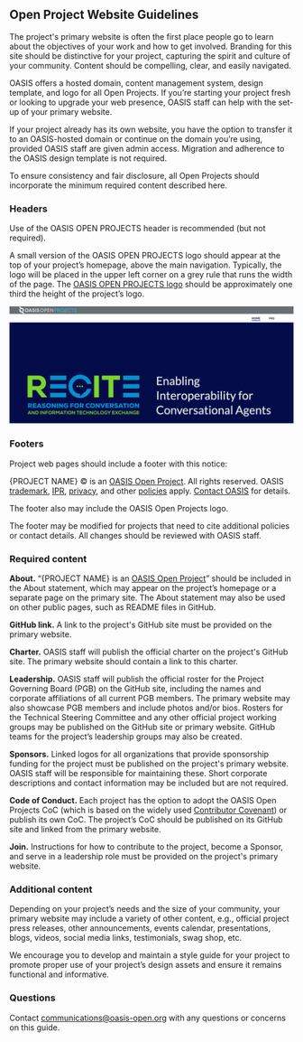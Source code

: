 ## Open Project Website Guidelines

The project's primary website is often the first place people go to learn about the objectives of your work and how to get involved. Branding for this site should be distinctive for your project, capturing the spirit and culture of your community. Content should be compelling, clear, and easily navigated.

OASIS offers a hosted domain, content management system, design template, and logo for all Open Projects. If you’re starting your project fresh or looking to upgrade your web presence, OASIS staff can help with the set-up of your primary website.

If your project already has its own website, you have the option to transfer it to an OASIS-hosted domain or continue on the domain you’re using, provided OASIS staff are given admin access. Migration and adherence to the OASIS design template is not required.

To ensure consistency and fair disclosure, all Open Projects should incorporate the minimum required content described here.

### Headers

Use of the OASIS OPEN PROJECTS header is recommended (but not required).

A small version of the OASIS OPEN PROJECTS logo should appear at the top of your project’s homepage, above the main navigation. Typically, the logo will be placed in the upper left corner on a grey rule that runs the width of the page. The [OASIS OPEN PROJECTS logo](../../../tree/master/img/open-project-logos/OP-white-blue.png) should be approximately one third the height of the project’s logo.

![OASIS Open Projects Logo](../img/open-project-logos/website-header-example_v2.png)



### Footers

Project web pages should include a footer with this notice:

{PROJECT NAME} ​© is an [OASIS Open Project](https://www.oasis-open.org/open-projects/). All rights reserved. OASIS [trademark](https://www.oasis-open.org/policies-guidelines/trademark), [IPR](https://www.oasis-open.org/policies-guidelines/ipr), [privacy](https://www.oasis-open.org/policies-guidelines/privacy), and other [policies](https://www.oasis-open.org/policies-guidelines) apply. [Contact OASIS](mailto:communications@oasis-open.org) for details.

The footer also may include the OASIS Open Projects logo. 

The footer may be modified for projects that need to cite additional policies or contact details. All changes should be reviewed with OASIS staff.

### Required content

**About.** “{PROJECT NAME} is an [OASIS Open Project](https://oasis-open-projects.org/)” should be included in the About statement, which may appear on the project’s homepage or a separate page on the primary site. The About statement may also be used on other public pages, such as README files in GitHub.

**GitHub link.** A link to the project's GitHub site must be provided on the primary website.
  
**Charter.** OASIS staff will publish the official charter on the project's GitHub site. The primary website should contain a link to this charter.

**Leadership.** OASIS staff will publish the official roster for the Project Governing Board (PGB) on the GitHub site, including the names and corporate affiliations of all current PGB members. The primary website may also showcase PGB members and include photos and/or bios. Rosters for the Technical Steering Committee and any other official project working groups may be published on the GitHub site or primary website. GitHub teams for the project’s leadership groups may also be created.

**Sponsors.** Linked logos for all organizations that provide sponsorship funding for the project must be published on the project's primary website. OASIS staff will be responsible for maintaining these. Short corporate descriptions and contact information may be included but are not required. 

**Code of Conduct.** Each project has the option to adopt the OASIS Open Projects CoC (which is based on the widely used [Contributor Covenant](http://contributor-covenant.org/)) or publish its own CoC. The project’s CoC should be published on its GitHub site and linked from the primary website.

**Join.** Instructions for how to contribute to the project, become a Sponsor, and serve in a leadership role must be provided on the project's primary website.

### Additional content

Depending on your project’s needs and the size of your community, your primary website may include a variety of other content, e.g., official project press releases, other announcements, events calendar, presentations, blogs, videos, social media links, testimonials, swag shop, etc. 

We encourage you to develop and maintain a style guide for your project to promote proper use of your project’s design assets and ensure it remains functional and informative.

### Questions

Contact communications@oasis-open.org with any questions or concerns on this guide.


